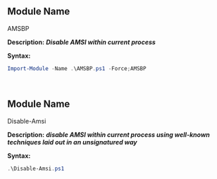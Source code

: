 ## Module Name
   AMSBP

   **Description:**
   <b><i>Disable AMSI within current process</i></b>

   **Syntax:**
```powershell
Import-Module -Name .\AMSBP.ps1 -Force;AMSBP
```

<br />

## Module Name
   Disable-Amsi

   **Description:**
   <b><i>disable AMSI within current process using well-known<br />
   techniques laid out in an unsignatured way</i></b>

   **Syntax:**
```powershell      
.\Disable-Amsi.ps1
```   